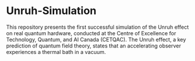 # Unruh-Simulation
This repository presents the first successful simulation of the Unruh effect on real quantum hardware, conducted at the Centre of Excellence for Technology, Quantum, and AI Canada (CETQAC). The Unruh effect, a key prediction of quantum field theory, states that an accelerating observer experiences a thermal bath in a vacuum.
